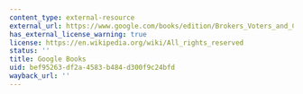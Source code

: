 ```yaml
---
content_type: external-resource
external_url: https://www.google.com/books/edition/Brokers_Voters_and_Clientelism/clvcAwAAQBAJ?hl=en&gbpv=1
has_external_license_warning: true
license: https://en.wikipedia.org/wiki/All_rights_reserved
status: ''
title: Google Books
uid: bef95263-df2a-4583-b484-d300f9c24bfd
wayback_url: ''
---
```

